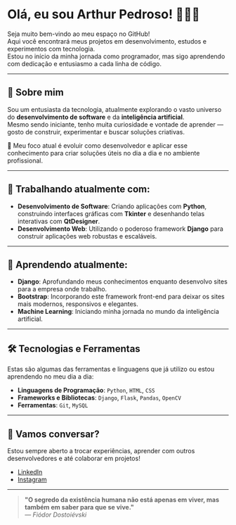 # Olá, eu sou Arthur Pedroso! 👨‍💻🚀

Seja muito bem-vindo ao meu espaço no GitHub!  
Aqui você encontrará meus projetos em desenvolvimento, estudos e experimentos com tecnologia.  
Estou no início da minha jornada como programador, mas sigo aprendendo com dedicação e entusiasmo a cada linha de código.

---

## 🌟 Sobre mim

Sou um entusiasta da tecnologia, atualmente explorando o vasto universo do **desenvolvimento de software** e da **inteligência artificial**.  
Mesmo sendo iniciante, tenho muita curiosidade e vontade de aprender — gosto de construir, experimentar e buscar soluções criativas.

🎯 Meu foco atual é evoluir como desenvolvedor e aplicar esse conhecimento para criar soluções úteis no dia a dia e no ambiente profissional.

---

## 🔭 Trabalhando atualmente com:

- **Desenvolvimento de Software**: Criando aplicações com **Python**, construindo interfaces gráficas com **Tkinter** e desenhando telas interativas com **QtDesigner**.
- **Desenvolvimento Web**: Utilizando o poderoso framework **Django** para construir aplicações web robustas e escaláveis.

---

## 🌱 Aprendendo atualmente:

- **Django**: Aprofundando meus conhecimentos enquanto desenvolvo sites para a empresa onde trabalho.
- **Bootstrap**: Incorporando este framework front-end para deixar os sites mais modernos, responsivos e elegantes.
- **Machine Learning**: Iniciando minha jornada no mundo da inteligência artificial.

---

## 🛠️ Tecnologias e Ferramentas

Estas são algumas das ferramentas e linguagens que já utilizo ou estou aprendendo no meu dia a dia:

- **Linguagens de Programação**: `Python`, `HTML`, `CSS`
- **Frameworks e Bibliotecas**: `Django`, `Flask`, `Pandas`, `OpenCV`
- **Ferramentas**: `Git`, `MySQL`

---

## 💬 Vamos conversar?

Estou sempre aberto a trocar experiências, aprender com outros desenvolvedores e até colaborar em projetos!

- [LinkedIn](https://www.linkedin.com/in/arthur-almeida-pedroso-133a8a285)
- [Instagram](https://www.instagram.com/arthur_pdroso)
---


> **"O segredo da existência humana não está apenas em viver, mas também em saber para que se vive."**  
> — *Fiódor Dostoiévski*

